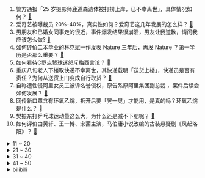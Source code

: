 1. 警方通报「25 岁摄影师鹿道森遗体被打捞上岸，已不幸离世」，具体情况如何？ [:link:](https://www.zhihu.com/question/502856388)
2. 爱奇艺被曝裁员 20%-40%，真实性如何？爱奇艺这几年发展的怎么样？ [:link:](https://www.zhihu.com/question/502943545)
3. 男朋友和已婚女同事走的很近，事件爆发结果很崩溃，男友让我道歉，请问我应该怎么做? [:link:](https://www.zhihu.com/question/502099141)
4. 如何评价二本毕业的林克斌一作发表 Nature 三年后，再发 Nature ？第一学历是否那么重要？ [:link:](https://www.zhihu.com/question/502658240)
5. 如何看待C罗点赞球迷怒斥梅西言论？ [:link:](https://www.zhihu.com/question/502945786)
6. 重庆八旬老人下楼取快递不幸离世，其快递载明「送货上楼」，快递员是否有责任？为何从送货上门变成自行取货？ [:link:](https://www.zhihu.com/question/502835945)
7. 自称遭性侵阿里女员工被诉名誉侵权，原告系原阿里集团副总裁 ，案件后续会如何发展？ [:link:](https://www.zhihu.com/question/502999474)
8. 网传新口罩含有环氧乙烷，拆开后要「晃一晃」才能用，是真的吗？环氧乙烷是什么？ [:link:](https://www.zhihu.com/question/502643674)
9. 樊振东打乒乓球运动量这么大，为什么还是减不下肥呢？ [:link:](https://www.zhihu.com/question/490082391)
10. 如何评价由黄轩、王一博、宋茜主演，马伯庸小说改编的古装悬疑剧《风起洛阳》？ [:link:](https://www.zhihu.com/question/501537318)
<details>
<summary>11 ~ 20</summary>

11. 成都一轿车在小学附近连撞 5 人已致 1 死，年纪最小的仅 3 岁，事故原因可能是什么？该如何担责？ [:link:](https://www.zhihu.com/question/502765492)
12. 如何看待荣耀 60 系列的 2699 元起的定价策略，能否延续荣耀 50 的销售佳绩？ [:link:](https://www.zhihu.com/question/503001948)
13. 作为一名游戏开发者，自己是否应该成为这个游戏类型的资深玩家？ [:link:](https://www.zhihu.com/question/502987322)
14. 印度「最大国际机场」在北京？印度政府卖力宣传大兴机场，你如何看待印度这一行为？ [:link:](https://www.zhihu.com/question/501910667)
15. 微信可直接打开淘宝页面并用支付宝完成支付，各大互联网平台互联互通要实现了吗？ [:link:](https://www.zhihu.com/question/502656069)
16. 马斯克致信 SpaceX 员工称公司遭遇发动机生产危机，可能面临「真正的破产风险」，到底发生了什么？ [:link:](https://www.zhihu.com/question/502705159)
17. 加拿大鹅就「中国大陆地区退换货政策」发布声明，称「在符合法律法规的情况下可以退货」，如何评价这一声明？ [:link:](https://www.zhihu.com/question/502872689)
18. 如何看待特斯拉推出售价 50 美元的哨子，马斯克称「别给苹果抛光布交智商税，快来买特斯拉哨子」？ [:link:](https://www.zhihu.com/question/502841725)
19. 中国有超 105 万人感染艾滋病病毒，什么人群易感染？可以被彻底治好吗？不慎接触后如何自救？ [:link:](https://www.zhihu.com/question/502814534)
20. 《原神》作为无竞速 pve 游戏，为什么米哈游把强度作为氪金项目的大头而非外观？ [:link:](https://www.zhihu.com/question/499006765)
</details>
<details>
<summary>21 ~ 30</summary>

21. 经济学家宋清辉 12 岁儿子坠亡， 当地教育局已介入调查，可能原因是什么？该如何避免出现类似事件？ [:link:](https://www.zhihu.com/question/502735372)
22. 为什么手机电池那么小，轻松就可达到 4500 mAh，而无人机 3800 mAh 已经是很大容量的了？ [:link:](https://www.zhihu.com/question/502277910)
23. 孩子问「我知道有冬瓜、西瓜和南瓜，那北瓜在哪里」该如何回答？ [:link:](https://www.zhihu.com/question/461846371)
24. 有 211 毕业生公考 20 次终上岸，年轻人报考公务员的意愿似乎越来越强，他们是怎么考虑的？ [:link:](https://www.zhihu.com/question/502337433)
25. 怎么看待这种观点：烂剧让甲方赚到了钱，对不起观众，但对得起甲方？ [:link:](https://www.zhihu.com/question/502181814)
26. 如何回答孩子「为什么血是红色的，但手臂上凸起的血管却是青色的」？ [:link:](https://www.zhihu.com/question/500019915)
27. 《火影忍者》自来也舍命留暗号毫无用处，是岸本的伏笔太粗糙了吗？ [:link:](https://www.zhihu.com/question/502103535)
28. 雷军表示「小米 12 系列将全球首发骁龙 8 移动平台」，有何亮点值得期待？ [:link:](https://www.zhihu.com/question/502831020)
29. 员工遮挡办公区摄像头遭开除，公司被判赔 17 万，办公区装监控算侵犯隐私吗？你介意上班时被监控吗？ [:link:](https://www.zhihu.com/question/502733323)
30. 广东一全职太太离婚获赔 1 万家务劳动补偿，​如何从法律角度进行解读？赔偿多少比较合适？ [:link:](https://www.zhihu.com/question/502780660)
</details>
<details>
<summary>31 ~ 40</summary>

31. 有没有大神能通俗地讲一讲，品牌宣传的那些难懂的汽车黑科技？ [:link:](https://www.zhihu.com/question/502887848)
32. 如何评价动画《JOJO 的奇妙冒险 石之海》？ [:link:](https://www.zhihu.com/question/502725167)
33. 怎样剪辑视频不算侵权？ [:link:](https://www.zhihu.com/question/338179699)
34. 当今社会，年轻人是先工作，还是先创业？ [:link:](https://www.zhihu.com/question/500402586)
35. 你在哪个瞬间对婆婆态度转变的？ [:link:](https://www.zhihu.com/question/434236843)
36. 听过最虐心的一句话是什么？ [:link:](https://www.zhihu.com/question/336703584)
37. 2022 春节前，有哪些值得入手的旗舰手机？ [:link:](https://www.zhihu.com/question/502431908)
38. 华为部分手机上线「亚米级」高精度定位服务，1 元即可开启，如何看待这项服务的实用性？你会选择购买吗？ [:link:](https://www.zhihu.com/question/502476974)
39. 《扬名立万》最后的彩蛋有什么含义？ [:link:](https://www.zhihu.com/question/497786026)
40. 博士一名，SCI 论文 10 篇以上，大论文盲审被毙，为什么这样的事都能被我赶上？ [:link:](https://www.zhihu.com/question/472110842)
</details>
<details>
<summary>41 ~ 50</summary>

41. 苹果手机电池健康度低于80%了必须要更换吗？ [:link:](https://www.zhihu.com/question/492466080)
42. 道德与伦理的区别是什么？ [:link:](https://www.zhihu.com/question/19877371)
43. 3060ti和3070性能差多少? [:link:](https://www.zhihu.com/question/432087849)
44. 你觉得《花亦山心之月》好玩吗，与其他同类型游戏相比有哪些亮点？ [:link:](https://www.zhihu.com/question/501589540)
45. 莉莉伊万斯为什么会喜欢詹姆波特呢？ [:link:](https://www.zhihu.com/question/499273186)
46. 能力强但人品差的人会有大成就吗？ [:link:](https://www.zhihu.com/question/502487645)
47. 怎样看公司财务报表？ [:link:](https://www.zhihu.com/question/20324128)
48. 可以推荐一支能够日常素颜使用的口红吗？ [:link:](https://www.zhihu.com/question/279743852)
49. 如何看待 12 月 1 日发布的荣耀 60 系列？有哪些亮点和不足？ [:link:](https://www.zhihu.com/question/502875666)
50. 考研的最后一个月，你的心态是怎么样的？ [:link:](https://www.zhihu.com/question/432101819)
</details><details>
<summary>bilibili</summary>

1. 甲方，你睡了吗？我睡不着 [:link:](//www.bilibili.com/video/BV1L34114753)
2. 好兄弟是什么，能吃吗？ [:link:](//www.bilibili.com/video/BV1Bi4y1o7uj)
3. 开会时进来一个奇怪的人...好怪噢，再看一眼！ [:link:](//www.bilibili.com/video/BV13Q4y1i7YP)
4. 三句话让谭sir送你驾照18分，真正认识红绿灯。 [:link:](//www.bilibili.com/video/BV19h411s7oq)
5. “10块钱25个，我在冬天不赚钱！”天津4毛锅贴店，20年成街边相声餐馆！ [:link:](//www.bilibili.com/video/BV1R34y1R7ps)
6. 惊艳！听完一曲《探窗》，网友：你永远可以相信国粹！ [:link:](//www.bilibili.com/video/BV1dL411M7Se)
7. 谁会带着冷兵器参加二战？【硬核狠人18】 [:link:](//www.bilibili.com/video/BV1oq4y1B7pM)
8. 《宇 宙 级 の 转 音》 [:link:](//www.bilibili.com/video/BV1Zg411N7sh)
9. 【罗翔】《我不是药神》再次上演？“定罪不起诉”依然属于犯罪？ [:link:](//www.bilibili.com/video/BV19M4y1P7SU)
10. 【离大谱】up算出了自己被“白嫖”了多少次？ B站百亿弹幕可绕地球几圈？ [:link:](//www.bilibili.com/video/BV1HS4y1X737)
<details>
<summary>11 ~ 20</summary>

11. 过亿！莫奈名画睡莲拍卖现场，两大佬"打"起来了? [:link:](//www.bilibili.com/video/BV17q4y1z7ey)
12. 暗访吉野家，蔬菜过期，肉沫变质，油质发黑添加新油继续使用 [:link:](//www.bilibili.com/video/BV1H3411b7Xb)
13. 大学生如何在宿舍里拍出 《非诚勿扰》 [:link:](//www.bilibili.com/video/BV11q4y1B7Xv)
14. 💗 送你一颗流星⭐════ [:link:](//www.bilibili.com/video/BV1yr4y1r7f6)
15. 10元一口喷香碳水小炸弹！虎皮烧肉终极进阶吃法 [:link:](//www.bilibili.com/video/BV1AL41177zm)
16. 看视频不发弹幕结果...... [:link:](//www.bilibili.com/video/BV12g411A7Go)
17. 如果只靠大数据推荐购物。。我会买到啥。。。 [:link:](//www.bilibili.com/video/BV17341147Sa)
18. （这也能解说？！）【新】上海地铁综合格斗女子组热血开战！！ [:link:](//www.bilibili.com/video/BV1mF411b7Xm)
19. 这是你理解相对论的另一种方法 [:link:](//www.bilibili.com/video/BV17P4y1V7BX)
20. 动画《英雄联盟：双城之战》主题曲！好听好听～【MayTree五月树】 [:link:](//www.bilibili.com/video/BV1XS4y1X7ts)
</details>
<details>
<summary>21 ~ 30</summary>

21. 今天吃点真正干净又卫生的果盘！ [:link:](//www.bilibili.com/video/BV1hh411s7Wz)
22. 《母，爱如山》【vrchat】 [:link:](//www.bilibili.com/video/BV1q3411b7tW)
23. 飞行模式（2021火星演唱会现场版）- 华晨宇 [:link:](//www.bilibili.com/video/BV1tr4y1Q7oy)
24. 【时代少年团】《这福气给你要不要》之福贸采购会 [:link:](//www.bilibili.com/video/BV1VF41187bQ)
25. 深度还原男生买车 [:link:](//www.bilibili.com/video/BV1pi4y1o7nE)
26. 终极魔性丝滑原神！开启循环根本出不去！ [:link:](//www.bilibili.com/video/BV1s34y1R7u9)
27. 老吴来海南找浩哥，发现海南好风光，恋恋不舍不想离开 [:link:](//www.bilibili.com/video/BV1JF41187mc)
28. 拍 个 球【微距世界】 [:link:](//www.bilibili.com/video/BV1wg411K7Vd)
29. 破防了！2021年度弹幕竟然是它？ [:link:](//www.bilibili.com/video/BV1tS4y1R72d)
30. 穿 山 甲 队 长 [:link:](//www.bilibili.com/video/BV1BR4y147i2)
</details>
<details>
<summary>31 ~ 40</summary>

31. 危！趁女友熟睡…我把她涂成了一只美猴王？！ [:link:](//www.bilibili.com/video/BV1Ug411A7kZ)
32. 2021 /原神\ 凯亚生日会 [:link:](//www.bilibili.com/video/BV1vQ4y1v7Bp)
33. 强大到令人窒息的王者对决，韩 服 王 者 就 这？#91 [:link:](//www.bilibili.com/video/BV1pS4y1R7U7)
34. 美国休斯敦，四面五星红旗同时升起！ [:link:](//www.bilibili.com/video/BV1MS4y1X7md)
35. 【规则类怪谈】欢迎来到动物园——游客守则 [:link:](//www.bilibili.com/video/BV1Gq4y1g7B6)
36. 贷款买车！？请立即停止你的愚蠢行为！ [:link:](//www.bilibili.com/video/BV11S4y1X73Y)
37. 造桥鬼才：爆肝168小时，我终于叒造出了“世界第一”的桥 [:link:](//www.bilibili.com/video/BV1Cr4y1Q7DH)
38. 【羊巴鲁】终 局 之 战 [:link:](//www.bilibili.com/video/BV1Ub4y1q75a)
39. 真正跳舞VS打擦边球 [:link:](//www.bilibili.com/video/BV1Hr4y1Q7H6)
40. 绑架代替购买之刚绑架一窝小区还有一窝 [:link:](//www.bilibili.com/video/BV1Kq4y1r77H)
</details>
<details>
<summary>41 ~ 50</summary>

41. 这才叫无限反转！顶级编剧都写不出这样的悬疑剧情！ [:link:](//www.bilibili.com/video/BV1nr4y1Q7s5)
42. 大海退潮后，大庆赶海发现一群海豆芽的呼吸孔，小尾巴比手还长 [:link:](//www.bilibili.com/video/BV1PQ4y1e7Cc)
43. “它看起来好有礼貌🥰” [:link:](//www.bilibili.com/video/BV1Vq4y1g7xL)
44. 每天12分钟 改变圆肩驼背 轻松塑形提升气质0基础瑜伽 |开肩拔背 简单易坚持 4K [:link:](//www.bilibili.com/video/BV1Hb4y1B755)
45. 在家煮汤的n种方法，手残党也可以做好！ [:link:](//www.bilibili.com/video/BV1vU4y1N72V)
46. 爸妈全程偷偷围观了对门男朋友向我求婚说情话接吻这件事 [:link:](//www.bilibili.com/video/BV1Zh411s7gf)
47. 你听说过古代有种死法叫：“吞椒自尽”吗？ [:link:](//www.bilibili.com/video/BV16R4y147Bw)
48. 钱与爱-每个人都有自己的时区 [:link:](//www.bilibili.com/video/BV1Vf4y1T7C2)
49. 厦门海鲜大排档吃夜宵，兄弟俩竟然吃到最贵的鱼！ [:link:](//www.bilibili.com/video/BV1f44y1Y7Sk)
50. 【谭谈音乐】谭sir携手马东再上岗！二仙桥老司机带队发车 [:link:](//www.bilibili.com/video/BV1gP4y1V71r)
</details>
<details>
<summary>51 ~ 60</summary>

51. 当一个说话都嘴瓢的人，偏要唱歌时《孤勇者》 [:link:](//www.bilibili.com/video/BV1aR4y147Eb)
52. 街边中式汉堡，麻糍打面团～1米长虾滑面条一口吃完，太过瘾了！无广试吃员/美食探店 [:link:](//www.bilibili.com/video/BV1rg411A77w)
53. #野兽派十年之歌野兽的花#，MV重现当年真实订花故事。井柏然龚俊王晰献唱，郝蕾郭涛与众实力演员演绎。 [:link:](//www.bilibili.com/video/BV1kq4y1B7fH)
54. 自己复刻的饮料！干净又卫生啊！ [:link:](//www.bilibili.com/video/BV1GL4y1W7Fx)
55. 总在排行前三的网红粤菜馆，胖小伙吃了好评不断，文案小哥却觉得平平无奇？【就得这么晚-05细记港九】 [:link:](//www.bilibili.com/video/BV1JS4y1X7YL)
56. 316只小龙虾养了一年，今天决定了.....还是养到碗里来吧！ [:link:](//www.bilibili.com/video/BV1144y1h7SB)
57. 【罗汉鬼套路】lol新版本坦克骚套路~洪荒巨兽！ [:link:](//www.bilibili.com/video/BV1MM4y1P7pT)
58. 大结局！最强的小队！最艰巨的任务！《士兵突击》P10（完） [:link:](//www.bilibili.com/video/BV1D44y1Y73M)
59. 鲫鱼去刺这么简单，154根骨刺根根去除，吃鱼像吃豆腐一样放心，清蒸无骨鲫鱼 [:link:](//www.bilibili.com/video/BV1iP4y1V734)
60. 【传说的世界】A-SOUL一周年纪念直播，即将开启！ [:link:](//www.bilibili.com/video/BV1sb4y1B74E)
</details>
<details>
<summary>61 ~ 70</summary>

61. 这么绿、这么鲜艳的蘑菇真的都有毒？ [:link:](//www.bilibili.com/video/BV1pM4y1P7t1)
62. “旅人终会离去” [:link:](//www.bilibili.com/video/BV1N3411b7cu)
63. 沙县小吃 厨子探店¥50 [:link:](//www.bilibili.com/video/BV1WL41177hB)
64. 东北洗浴最强劲敌，长沙洗脚城：上厕所都有保镖护卫！！ [:link:](//www.bilibili.com/video/BV1UY411s7m7)
65. 【睡前消息360】中产阶级管教育，家委会驱逐小学生 [:link:](//www.bilibili.com/video/BV1644y1h7aA)
66. 曾梦想仗剑走天涯，为自己的梦想努力，我做到了，双脚也能玩转乐器，带来一首《曾经的你》 [:link:](//www.bilibili.com/video/BV16i4y1o73c)
67. 是什么国产游戏？让老外跪着求翻译？！ [:link:](//www.bilibili.com/video/BV1yg411N72D)
68. 动物的迷惑性行为之一土拨鼠劝架 [:link:](//www.bilibili.com/video/BV1h34y1R7Ht)
69. 当你在学校的十佳歌手决赛演唱套马杆并且拿了创意奖。。。？？？？？？？ [:link:](//www.bilibili.com/video/BV1Qq4y1B7H3)
70. 【4K60FPS】周杰伦《梯田+爸我回来了》神级现场！羽化登仙！ [:link:](//www.bilibili.com/video/BV14Q4y1i7ZA)
</details>
<details>
<summary>71 ~ 80</summary>

71. 【牛肉拉面】观众老爷看到我拉韭叶，都直呼内行！！！ [:link:](//www.bilibili.com/video/BV17S4y1R7qp)
72. 这就是男寝！ [:link:](//www.bilibili.com/video/BV1vg411A7ev)
73. 这就是社交NB症嘛？cos迪迦竟被小朋友嫌弃 [:link:](//www.bilibili.com/video/BV1UR4y147Z3)
74. 《 假 如 炖 汤 要 考 级 》 [:link:](//www.bilibili.com/video/BV1AF41187Yz)
75. 求求学校物价真实点吧！！！ [:link:](//www.bilibili.com/video/BV1iL4y1p77d)
76. 射雕江湖最精彩的顶级阴谋对决！金庸先生太会写故事了！经典回顾《射雕英雄传》第三篇：黄蓉大破桃花岛惨案... [:link:](//www.bilibili.com/video/BV1i34y1R7Yx)
77. 【飘飘】台词烂还不给说，就是烂就是烂！ [:link:](//www.bilibili.com/video/BV1yM4y1w72F)
78. 全球首个活体机器人已可自我繁殖，外观酷似《吃豆人》 [:link:](//www.bilibili.com/video/BV12F41187EW)
79. 当我有个开火锅店的老公 [:link:](//www.bilibili.com/video/BV15i4y1o7ci)
80. 如何辨别搞艺术的 [:link:](//www.bilibili.com/video/BV15P4y137QQ)
</details>
<details>
<summary>81 ~ 90</summary>

81. 【伍六七】感恩相遇 感谢陪伴 伍六七生日快乐 [:link:](//www.bilibili.com/video/BV1F44y1a7JP)
82. 成为up主之后，我是怎样对接商务的 [:link:](//www.bilibili.com/video/BV1W3411b7Z2)
83. B 站 玩 梗 现 状 [:link:](//www.bilibili.com/video/BV1HY411s7gy)
84. 喜提粉丝，四平公安史上首例，董叔必须给他好好安排上 [:link:](//www.bilibili.com/video/BV1ER4y147cr)
85. 笑死了，如果貂蝉长这样我不信有人会不想演吕布！ [:link:](//www.bilibili.com/video/BV193411t7fk)
86. 学校晚上通知停课，妈妈没来得及告诉女儿，第二天孩子反应太真实 [:link:](//www.bilibili.com/video/BV1Qf4y1K7u1)
87. 楚 门 的 小 学 [:link:](//www.bilibili.com/video/BV12b4y1B79C)
88. 让所有人看见，这就是我们中国的超市！ [:link:](//www.bilibili.com/video/BV1PY411s761)
89. 最初的辉煌！三十年前的中国，到底有多开放？中国情景喜剧发展史 · 上 [:link:](//www.bilibili.com/video/BV1or4y1Q791)
90. 19元怼一顿自助小火锅，配上半斤二锅头，带劲 [:link:](//www.bilibili.com/video/BV1734y1R7ZS)
</details>
<details>
<summary>91 ~ 100</summary>

91. 如果你在12月2日看到了，那我就愿你心情无比灿烂，生活舒心无烦忧！ [:link:](//www.bilibili.com/video/BV1ei4y1o7fD)
92. B站的小伙伴们~终于见面了，“人民武警”来啦！ [:link:](//www.bilibili.com/video/BV1di4y1o72P)
93. 全球十大自助餐之一！号称全球最豪华自助餐，龙虾鹅肝随便吃！ [:link:](//www.bilibili.com/video/BV1Sq4y1B7M8)
94. 你身为百万up，也开始卖货恰烂钱了？ [:link:](//www.bilibili.com/video/BV1xg411A7Rt)
95. 《原 曲 是 啥 来 着》 [:link:](//www.bilibili.com/video/BV19U4y1K7FY)
96. 公告栏：别跑！这也是新手教程的一部分！ [:link:](//www.bilibili.com/video/BV1FU4y1T7MW)
97. 自 我 介 绍 [:link:](//www.bilibili.com/video/BV1fi4y1o7eH)
98. 豆瓣评分8.9  一部暖心治愈片《一个叫欧维的男人决定去死》一点要看完！ [:link:](//www.bilibili.com/video/BV1Tq4y1r7do)
99. [s 1 1 世 界 赛 前 传] edg队员前往冰岛前珍贵录像 [:link:](//www.bilibili.com/video/BV1xS4y1R7My)
100. 《象棋》逗瓣8.9 [:link:](//www.bilibili.com/video/BV1EU4y1T7yu)
</details></details>